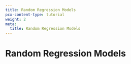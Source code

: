 ```yaml
---
title: Random Regression Models
pcx-content-type: tutorial
weight: 2
meta:
  title: Random Regression Models
---
```


# Random Regression Models